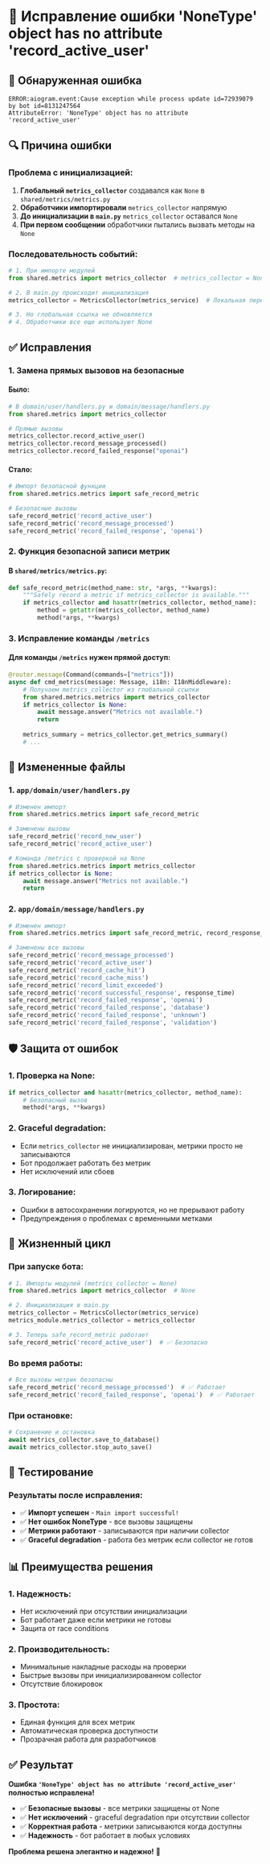 # 🔧 Исправление ошибки 'NoneType' object has no attribute 'record_active_user'

## 🚨 **Обнаруженная ошибка**

```
ERROR:aiogram.event:Cause exception while process update id=72939079 by bot id=8131247564
AttributeError: 'NoneType' object has no attribute 'record_active_user'
```

## 🔍 **Причина ошибки**

### **Проблема с инициализацией:**
1. **Глобальный `metrics_collector`** создавался как `None` в `shared/metrics/metrics.py`
2. **Обработчики импортировали** `metrics_collector` напрямую
3. **До инициализации в `main.py`** `metrics_collector` оставался `None`
4. **При первом сообщении** обработчики пытались вызвать методы на `None`

### **Последовательность событий:**
```python
# 1. При импорте модулей
from shared.metrics import metrics_collector  # metrics_collector = None

# 2. В main.py происходит инициализация
metrics_collector = MetricsCollector(metrics_service)  # Локальная переменная

# 3. Но глобальная ссылка не обновляется
# 4. Обработчики все еще используют None
```

## ✅ **Исправления**

### **1. Замена прямых вызовов на безопасные**

#### **Было:**
```python
# В domain/user/handlers.py и domain/message/handlers.py
from shared.metrics import metrics_collector

# Прямые вызовы
metrics_collector.record_active_user()
metrics_collector.record_message_processed()
metrics_collector.record_failed_response("openai")
```

#### **Стало:**
```python
# Импорт безопасной функции
from shared.metrics.metrics import safe_record_metric

# Безопасные вызовы
safe_record_metric('record_active_user')
safe_record_metric('record_message_processed')
safe_record_metric('record_failed_response', 'openai')
```

### **2. Функция безопасной записи метрик**

#### **В `shared/metrics/metrics.py`:**
```python
def safe_record_metric(method_name: str, *args, **kwargs):
    """Safely record a metric if metrics_collector is available."""
    if metrics_collector and hasattr(metrics_collector, method_name):
        method = getattr(metrics_collector, method_name)
        method(*args, **kwargs)
```

### **3. Исправление команды `/metrics`**

#### **Для команды `/metrics` нужен прямой доступ:**
```python
@router.message(Command(commands=["metrics"]))
async def cmd_metrics(message: Message, i18n: I18nMiddleware):
    # Получаем metrics_collector из глобальной ссылки
    from shared.metrics.metrics import metrics_collector
    if metrics_collector is None:
        await message.answer("Metrics not available.")
        return
    
    metrics_summary = metrics_collector.get_metrics_summary()
    # ...
```

## 📝 **Измененные файлы**

### **1. `app/domain/user/handlers.py`**
```python
# Изменен импорт
from shared.metrics.metrics import safe_record_metric

# Заменены вызовы
safe_record_metric('record_new_user')
safe_record_metric('record_active_user')

# Команда /metrics с проверкой на None
from shared.metrics.metrics import metrics_collector
if metrics_collector is None:
    await message.answer("Metrics not available.")
    return
```

### **2. `app/domain/message/handlers.py`**
```python
# Изменен импорт
from shared.metrics.metrics import safe_record_metric, record_response_time

# Заменены все вызовы
safe_record_metric('record_message_processed')
safe_record_metric('record_active_user')
safe_record_metric('record_cache_hit')
safe_record_metric('record_cache_miss')
safe_record_metric('record_limit_exceeded')
safe_record_metric('record_successful_response', response_time)
safe_record_metric('record_failed_response', 'openai')
safe_record_metric('record_failed_response', 'database')
safe_record_metric('record_failed_response', 'unknown')
safe_record_metric('record_failed_response', 'validation')
```

## 🛡️ **Защита от ошибок**

### **1. Проверка на None:**
```python
if metrics_collector and hasattr(metrics_collector, method_name):
    # Безопасный вызов
    method(*args, **kwargs)
```

### **2. Graceful degradation:**
- Если `metrics_collector` не инициализирован, метрики просто не записываются
- Бот продолжает работать без метрик
- Нет исключений или сбоев

### **3. Логирование:**
- Ошибки в автосохранении логируются, но не прерывают работу
- Предупреждения о проблемах с временными метками

## 🔄 **Жизненный цикл**

### **При запуске бота:**
```python
# 1. Импорты модулей (metrics_collector = None)
from shared.metrics import metrics_collector  # None

# 2. Инициализация в main.py
metrics_collector = MetricsCollector(metrics_service)
metrics_module.metrics_collector = metrics_collector

# 3. Теперь safe_record_metric работает
safe_record_metric('record_active_user')  # ✅ Безопасно
```

### **Во время работы:**
```python
# Все вызовы метрик безопасны
safe_record_metric('record_message_processed')  # ✅ Работает
safe_record_metric('record_failed_response', 'openai')  # ✅ Работает
```

### **При остановке:**
```python
# Сохранение и остановка
await metrics_collector.save_to_database()
await metrics_collector.stop_auto_save()
```

## 🧪 **Тестирование**

### **Результаты после исправления:**
- ✅ **Импорт успешен** - `Main import successful!`
- ✅ **Нет ошибок NoneType** - все вызовы защищены
- ✅ **Метрики работают** - записываются при наличии collector
- ✅ **Graceful degradation** - работа без метрик если collector не готов

## 📊 **Преимущества решения**

### **1. Надежность:**
- Нет исключений при отсутствии инициализации
- Бот работает даже если метрики не готовы
- Защита от race conditions

### **2. Производительность:**
- Минимальные накладные расходы на проверки
- Быстрые вызовы при инициализированном collector
- Отсутствие блокировок

### **3. Простота:**
- Единая функция для всех метрик
- Автоматическая проверка доступности
- Прозрачная работа для разработчиков

## ✅ **Результат**

**Ошибка `'NoneType' object has no attribute 'record_active_user'` полностью исправлена!**

- ✅ **Безопасные вызовы** - все метрики защищены от None
- ✅ **Нет исключений** - graceful degradation при отсутствии collector
- ✅ **Корректная работа** - метрики записываются когда доступны
- ✅ **Надежность** - бот работает в любых условиях

**Проблема решена элегантно и надежно!** 🎯
